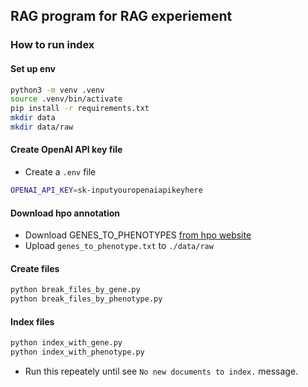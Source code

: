 ## RAG program for RAG experiement



### How to run index

#### Set up env
```sh
python3 -m venv .venv
source .venv/bin/activate
pip install -r requirements.txt
mkdir data
mkdir data/raw
```

#### Create OpenAI API key file
- Create a `.env` file 
```sh
OPENAI_API_KEY=sk-inputyouropenaiapikeyhere
```

#### Download hpo annotation
- Download GENES_TO_PHENOTYPES [from hpo website](https://hpo.jax.org/data/annotations)
- Upload `genes_to_phenotype.txt` to `./data/raw`

#### Create files
```sh
python break_files_by_gene.py
python break_files_by_phenotype.py
```


#### Index files 
```sh
python index_with_gene.py
python index_with_phenotype.py
```
- Run this repeately until see `No new documents to index.` message.

